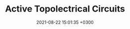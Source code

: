 ---
layout: post
title: Active Topolectrical Circuits
description: Research project in Applied Mathematics Lab, published in PNAS.
date:   2021-08-22 15:01:35 +0300
image:  '/images/topolectrics.png'
tags:   [MIT Projects, Research Projects]
---
